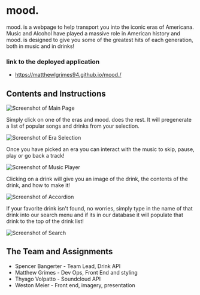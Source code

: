 # mood.

mood. is a webpage to help transport you into the iconic eras of Americana. Music and Alcohol have played a massive role in American history and mood. is designed to give you some of the greatest hits of each generation, both in music and in drinks!

### link to the deployed application
- https://matthewlgrimes94.github.io/mood./

## Contents and Instructions
![Screenshot of Main Page]()

Simply click on one of the eras and mood. does the rest. It will pregenerate a list of popular songs and drinks from your selection. 

![Screenshot of Era Selection]()

Once you have picked an era you can interact with the music to skip, pause, play or go back a track!

![Screenshot of Music Player]()

Clicking on a drink will give you an image of the drink, the contents of the drink, and how to make it! 

![Screenshot of Accordion]()

If your favorite drink isn't found, no worries, simply type in the name of that drink into our search menu and if its in our database it will populate that drink to the top of the drink list!

![Screenshot of Search]()

## The Team and Assignments


- Spencer Bangerter - Team Lead, Drink API
- Matthew Grimes - Dev Ops, Front End and styling
- Thyago Volpatto - Soundcloud API
- Weston Meier - Front end, imagery, presentation